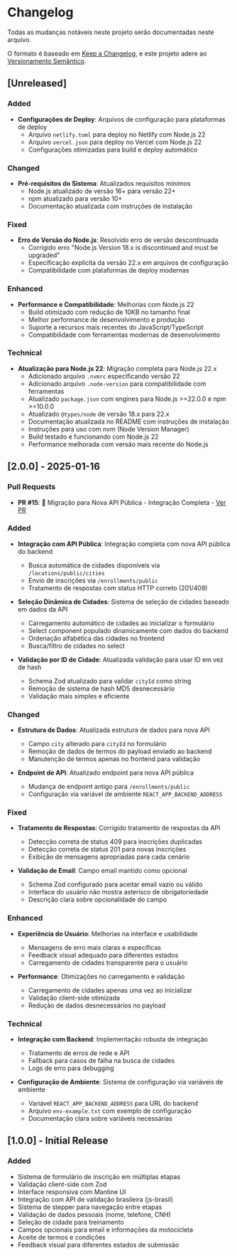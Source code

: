 # Changelog

Todas as mudanças notáveis neste projeto serão documentadas neste arquivo.

O formato é baseado em [Keep a Changelog](https://keepachangelog.com/pt-BR/1.0.0/),
e este projeto adere ao [Versionamento Semântico](https://semver.org/lang/pt-BR/).

## [Unreleased]

### Added
- **Configurações de Deploy**: Arquivos de configuração para plataformas de deploy
  - Arquivo `netlify.toml` para deploy no Netlify com Node.js 22
  - Arquivo `vercel.json` para deploy no Vercel com Node.js 22
  - Configurações otimizadas para build e deploy automático

### Changed
- **Pré-requisitos do Sistema**: Atualizados requisitos mínimos
  - Node.js atualizado de versão 16+ para versão 22+
  - npm atualizado para versão 10+
  - Documentação atualizada com instruções de instalação

### Fixed
- **Erro de Versão do Node.js**: Resolvido erro de versão descontinuada
  - Corrigido erro "Node.js Version 18.x is discontinued and must be upgraded"
  - Especificação explícita da versão 22.x em arquivos de configuração
  - Compatibilidade com plataformas de deploy modernas

### Enhanced
- **Performance e Compatibilidade**: Melhorias com Node.js 22
  - Build otimizado com redução de 10KB no tamanho final
  - Melhor performance de desenvolvimento e produção
  - Suporte a recursos mais recentes do JavaScript/TypeScript
  - Compatibilidade com ferramentas modernas de desenvolvimento

### Technical
- **Atualização para Node.js 22**: Migração completa para Node.js 22.x
  - Adicionado arquivo `.nvmrc` especificando versão 22
  - Adicionado arquivo `.node-version` para compatibilidade com ferramentas
  - Atualizado `package.json` com engines para Node.js >=22.0.0 e npm >=10.0.0
  - Atualizado `@types/node` de versão 18.x para 22.x
  - Documentação atualizada no README com instruções de instalação
  - Instruções para uso com nvm (Node Version Manager)
  - Build testado e funcionando com Node.js 22
  - Performance melhorada com versão mais recente do Node.js

## [2.0.0] - 2025-01-16

### Pull Requests
- **PR #15**: 🚀 Migração para Nova API Pública - Integração Completa - [Ver PR](https://github.com/cavalodeaco/rancheirosmc-form/pull/15)

### Added
- **Integração com API Pública**: Integração completa com nova API pública do backend
  - Busca automática de cidades disponíveis via `/locations/public/cities`
  - Envio de inscrições via `/enrollments/public`
  - Tratamento de respostas com status HTTP correto (201/409)

- **Seleção Dinâmica de Cidades**: Sistema de seleção de cidades baseado em dados da API
  - Carregamento automático de cidades ao inicializar o formulário
  - Select component populado dinamicamente com dados do backend
  - Ordenação alfabética das cidades no frontend
  - Busca/filtro de cidades no select

- **Validação por ID de Cidade**: Atualizada validação para usar ID em vez de hash
  - Schema Zod atualizado para validar `cityId` como string
  - Remoção de sistema de hash MD5 desnecessário
  - Validação mais simples e eficiente

### Changed
- **Estrutura de Dados**: Atualizada estrutura de dados para nova API
  - Campo `city` alterado para `cityId` no formulário
  - Remoção de dados de termos do payload enviado ao backend
  - Manutenção de termos apenas no frontend para validação

- **Endpoint de API**: Atualizado endpoint para nova API pública
  - Mudança de endpoint antigo para `/enrollments/public`
  - Configuração via variável de ambiente `REACT_APP_BACKEND_ADDRESS`

### Fixed
- **Tratamento de Respostas**: Corrigido tratamento de respostas da API
  - Detecção correta de status 409 para inscrições duplicadas
  - Detecção correta de status 201 para novas inscrições
  - Exibição de mensagens apropriadas para cada cenário

- **Validação de Email**: Campo email mantido como opcional
  - Schema Zod configurado para aceitar email vazio ou válido
  - Interface do usuário não mostra asterisco de obrigatoriedade
  - Descrição clara sobre opcionalidade do campo

### Enhanced
- **Experiência do Usuário**: Melhorias na interface e usabilidade
  - Mensagens de erro mais claras e específicas
  - Feedback visual adequado para diferentes estados
  - Carregamento de cidades transparente para o usuário

- **Performance**: Otimizações no carregamento e validação
  - Carregamento de cidades apenas uma vez ao inicializar
  - Validação client-side otimizada
  - Redução de dados desnecessários no payload

### Technical
- **Integração com Backend**: Implementação robusta de integração
  - Tratamento de erros de rede e API
  - Fallback para casos de falha na busca de cidades
  - Logs de erro para debugging

- **Configuração de Ambiente**: Sistema de configuração via variáveis de ambiente
  - Variável `REACT_APP_BACKEND_ADDRESS` para URL do backend
  - Arquivo `env-example.txt` com exemplo de configuração
  - Documentação clara sobre variáveis necessárias

## [1.0.0] - Initial Release

### Added
- Sistema de formulário de inscrição em múltiplas etapas
- Validação client-side com Zod
- Interface responsiva com Mantine UI
- Integração com API de validação brasileira (js-brasil)
- Sistema de stepper para navegação entre etapas
- Validação de dados pessoais (nome, telefone, CNH)
- Seleção de cidade para treinamento
- Campos opcionais para email e informações da motocicleta
- Aceite de termos e condições
- Feedback visual para diferentes estados de submissão
